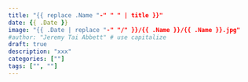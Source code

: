 ```yaml
---
title: "{{ replace .Name "-" " " | title }}"
date: {{ .Date }}
image: "{{ .Date | replace "-" "/" }}/{{ .Name }}/{{ .Name }}.jpg"
#author: "Jeremy Tai Abbett" # use capitalize
draft: true
description: "xxx"
categories: [""]
tags: ["", ""]
---
```


